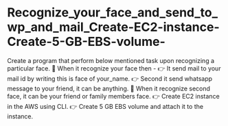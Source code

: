 # Recognize_your_face_and_send_to_wp_and_mail_Create-EC2-instance-Create-5-GB-EBS-volume-
Create a program that perform below mentioned task upon recognizing a particular face.   📌 When it recognize your face then -  👉 It send mail to your mail id by writing this is face of your_name.  👉 Second it send whatsapp message to your friend, it can be anything.   📌 When it recognize second  face, it can be your friend or family members face. 👉 Create EC2 instance in the AWS using CLI.  👉 Create 5 GB EBS volume and attach it to the instance. 
